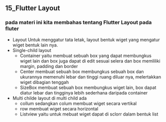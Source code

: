 ## 15_Flutter Layout
### pada materi ini kita membahas tentang Flutter Layout pada fluter 
- Layout
Untuk menggatur tata letak, layout bentuk wiget yang mengatur wiget bentuk lain nya.
- Single-child layout
  - Container
  yaitu membuat sebuah box yang dapat membungkus wiget lain dan box juga dapat di edit sesuai selera dan box memliliki margin, padding dan border
  - Center
  membuat sebuah box membungkus sebuah box dan ukurannya memenuhi lebar dan tinggi ruang diluar nya, melertakkan wiget dibagian tenggah
  - SizeBox
  membuat sebuah box membungkus wiget lain, box dapat diatur lebar dan tingginya lebih sederhana daripada container
- Multi childe layout
di multi child ada 
  - collum
 sedangkan colum membuat wiget secara vertikal
  - row
 membuat wiget secara horizontal
  - Listview
 yaitu untuk mebuat wiget dapat di sclorr dalam bentuk list
